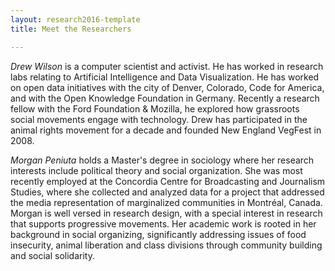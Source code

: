 ```yaml
---
layout: research2016-template
title: Meet the Researchers

---
```


*Drew Wilson* is a computer scientist and activist. He has worked in research labs relating to Artificial Intelligence and Data Visualization. He has worked on open data initiatives with the city of Denver, Colorado, Code for America, and with the Open Knowledge Foundation in Germany. Recently a research fellow with the Ford Foundation & Mozilla, he explored how grassroots social movements engage with technology. Drew has participated in the animal rights movement for a decade and founded New England VegFest in 2008.

*Morgan Peniuta* holds a Master's degree in sociology where her research interests include political theory and social organization. She was most recently employed at the Concordia Centre for Broadcasting and Journalism Studies, where she collected and analyzed data for a project that addressed the media representation of marginalized communities in Montréal, Canada. Morgan is well versed in research design, with a special interest in research that supports progressive movements. Her academic work is rooted in her background in social organizing, significantly addressing issues of food insecurity, animal liberation and class divisions through community building and social solidarity.  
